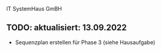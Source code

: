 IT SystemHaus GmBH

TODO:       aktualisiert: 13.09.2022
-------------------------------------
- Sequenzplan erstellen für Phase 3 (siehe Hausaufgabe)
